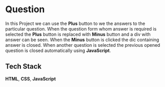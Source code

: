 # Question
In this Project we can use the **Plus** button to we the answers to the particular question.
When the question form whom answer is required is selected the **Plus** button is replaced with **Minus** button and a div with answer can be seen.
When the **Minus** button is clicked the dic containing answer is closed.
When another question is selected the previous opened question is closed automatically using **JavaScript**.


## Tech Stack 
**HTML**, **CSS**, **JavaScript**
